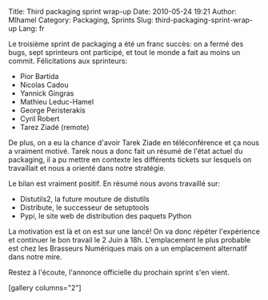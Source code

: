 Title: Third packaging sprint wrap-up
Date: 2010-05-24 19:21
Author: Mlhamel
Category: Packaging, Sprints
Slug: third-packaging-sprint-wrap-up
Lang: fr

Le troisième sprint de packaging a été un franc succès: on a fermé des
bugs, sept sprinteurs ont participé, et tout le monde a fait au moins un
commit. Félicitations aux sprinteurs:

-   Pior Bartida
-   Nicolas Cadou
-   Yannick Gingras
-   Mathieu Leduc-Hamel
-   George Peristerakis
-   Cyril Robert
-   Tarez Ziadé (remote)

</p>
De plus, on a eu la chance d'avoir Tarek Ziade en téléconférence et ça
nous a vraiment motivé. Tarek nous a donc fait un résumé de l'état
actuel du packaging, il a pu mettre en contexte les différents tickets
sur lesquels on travaillait et nous a orienté dans notre stratégie.

Le bilan est vraiment positif. En résumé nous avons travaillé sur:

-   Distutils2, la future mouture de distutils
-   Distribute, le successeur de setuptools
-   Pypi, le site web de distribution des paquets Python

La motivation est là et on est sur une lancé! On va donc répéter
l'expérience et continuer le bon travail le 2 Juin à 18h. L'emplacement
le plus probable est chez les Brasseurs Numériques mais on a un
emplacement alternatif dans notre mire.

</p>
Restez à l'écoute, l'annonce officielle du prochain sprint s'en vient.

[gallery columns="2"]<!--:-->
